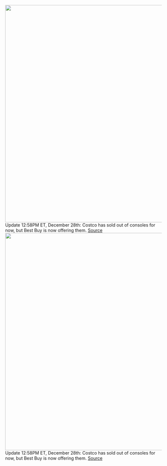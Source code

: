 <img src='https://cdn.vox-cdn.com/thumbor/RGXucPgq7LKjibVObt0uR9ypjW8=/0x0:2040x1360/1200x800/filters:focal(857x517:1183x843)/cdn.vox-cdn.com/uploads/chorus_image/image/70323488/acastro_210511_1777_xboxRestock_0001.0.jpg' width='700px' /><br/>
Update 12:58PM ET, December 28th: Costco has sold out of consoles for now, but Best Buy is now offering them.
<a href='https://www.theverge.com/2021/12/28/22857003/microsoft-xbox-series-x-console-restock-costco-availability'> Source <a/><img src='https://cdn.vox-cdn.com/thumbor/RGXucPgq7LKjibVObt0uR9ypjW8=/0x0:2040x1360/1200x800/filters:focal(857x517:1183x843)/cdn.vox-cdn.com/uploads/chorus_image/image/70323488/acastro_210511_1777_xboxRestock_0001.0.jpg' width='700px' /><br/>
Update 12:58PM ET, December 28th: Costco has sold out of consoles for now, but Best Buy is now offering them.
<a href='https://www.theverge.com/2021/12/28/22857003/microsoft-xbox-series-x-console-restock-costco-availability'> Source <a/>